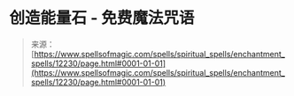 <!--yml

类别：未分类

日期：2024年6月12日18:49:48

-->

# 创造能量石 - 免费魔法咒语

> 来源：[https://www.spellsofmagic.com/spells/spiritual_spells/enchantment_spells/12230/page.html#0001-01-01](https://www.spellsofmagic.com/spells/spiritual_spells/enchantment_spells/12230/page.html#0001-01-01)
